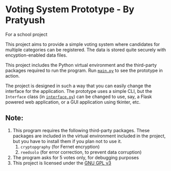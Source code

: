 # Voting System Prototype - By Pratyush
For a school project


This project aims to provide a simple voting system where candidates for multiple categories can be registered. The data is stored quite securely with encyption-enabled data files.

This project includes the Python virtual environment and the third-party packages required to run the program.
Run [`main.py`](main.py) to see the prototype in action.

The project is designed in such a way that you can easily change the interface for the application. The prototype uses a simple CLI, but the `Interface` class (in [`interface.py`](interface.py)) can be changed to use, say, a Flask powered web application, or a GUI application using tkinter, etc.

## Note:
1. This program requires the following third-party packages. These packages are included in the virtual environment included in the project, but you have to install them if you plan not to use it.
    1. `cryptopgraphy` (for Fernet encryption)
    2. `reedsolo` (for error correction, to prevent data corruption)
2. The program asks for 5 votes only, for debugging purposes
3. This project is licensed under the [GNU GPL v3](https://github.com/RedMiner2005/Class12_Project/blob/main/LICENSE)
